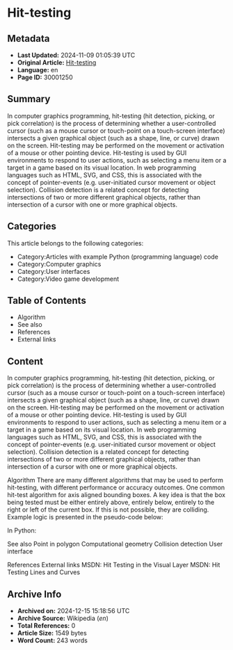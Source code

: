 # Hit-testing

## Metadata
- **Last Updated:** 2024-11-09 01:05:39 UTC
- **Original Article:** [Hit-testing](https://en.wikipedia.org/wiki/Hit-testing)
- **Language:** en
- **Page ID:** 30001250

## Summary
In computer graphics programming, hit-testing (hit detection, picking, or pick correlation) is the process of determining whether a user-controlled cursor (such as a mouse cursor or touch-point on a touch-screen interface) intersects a given graphical object (such as a shape, line, or curve) drawn on the screen. Hit-testing may be performed on the movement or activation of a mouse or other pointing device.
Hit-testing is used by GUI environments to respond to user actions, such as selecting a menu item or a target in a game based on its visual location. In web programming languages such as HTML, SVG, and CSS, this is associated with the concept of pointer-events (e.g. user-initiated cursor movement or object selection).
Collision detection is a related concept for detecting intersections of two or more different graphical objects, rather than intersection of a cursor with one or more graphical objects.

## Categories
This article belongs to the following categories:

- Category:Articles with example Python (programming language) code
- Category:Computer graphics
- Category:User interfaces
- Category:Video game development

## Table of Contents

- Algorithm
- See also
- References
- External links

## Content

In computer graphics programming, hit-testing (hit detection, picking, or pick correlation) is the process of determining whether a user-controlled cursor (such as a mouse cursor or touch-point on a touch-screen interface) intersects a given graphical object (such as a shape, line, or curve) drawn on the screen. Hit-testing may be performed on the movement or activation of a mouse or other pointing device.
Hit-testing is used by GUI environments to respond to user actions, such as selecting a menu item or a target in a game based on its visual location. In web programming languages such as HTML, SVG, and CSS, this is associated with the concept of pointer-events (e.g. user-initiated cursor movement or object selection).
Collision detection is a related concept for detecting intersections of two or more different graphical objects, rather than intersection of a cursor with one or more graphical objects.

Algorithm
There are many different algorithms that may be used to perform hit-testing, with different performance or accuracy outcomes. One common hit-test algorithm for axis aligned bounding boxes. A key idea is that the box being tested must be either entirely above, entirely below, entirely to the right or left of the current box.  If this is not possible, they are colliding.  Example logic is presented in the pseudo-code below:

In Python:

See also
Point in polygon
Computational geometry
Collision detection
User interface

References
External links
MSDN: Hit Testing in the Visual Layer
MSDN: Hit Testing Lines and Curves

## Archive Info
- **Archived on:** 2024-12-15 15:18:56 UTC
- **Archive Source:** Wikipedia (_en_)
- **Total References:** 0
- **Article Size:** 1549 bytes
- **Word Count:** 243 words
